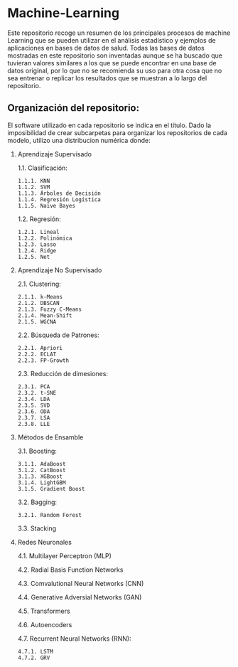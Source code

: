 # Machine-Learning

Este repositorio recoge un resumen de los principales procesos de machine Learning que se pueden utilizar en el análisis estadístico y ejemplos de aplicaciones en bases de datos de salud. Todas las bases de datos mostradas en este repositorio son inventadas aunque se ha buscado que tuvieran valores similares a los que se puede encontrar en una base de datos original, por lo que no se recomienda su uso para otra cosa que no sea entrenar o replicar los resultados que se muestran a lo largo del repositorio. 

## Organización del repositorio:

El software utilizado en cada repositorio se indica en el título. Dado la imposibilidad de crear subcarpetas para organizar los repositorios de cada modelo, utilizo una distribucion numérica donde:

1. Aprendizaje Supervisado
   
   1.1. Clasificación:

       1.1.1. KNN
       1.1.2. SVM
       1.1.3. Árboles de Decisión
       1.1.4. Regresión Logística
       1.1.5. Naive Bayes
   1.2. Regresión:

       1.2.1. Lineal
       1.2.2. Polinómica
       1.2.3. Lasso
       1.2.4. Ridge
       1.2.5. Net
3. Aprendizaje No Supervisado
   
   2.1. Clustering:

       2.1.1. k-Means
       2.1.2. DBSCAN
       2.1.3. Fuzzy C-Means
       2.1.4. Mean-Shift
       2.1.5. WGCNA
   2.2. Búsqueda de Patrones:

       2.2.1. Apriori
       2.2.2. ECLAT
       2.2.3. FP-Growth
   2.3. Reducción de dimesiones:

       2.3.1. PCA
       2.3.2. t-SNE
       2.3.4. LDA
       2.3.5. SVD
       2.3.6. ODA
       2.3.7. LSA
       2.3.8. LLE

5. Métodos de Ensamble

   3.1. Boosting:

       3.1.1. AdaBoost
       3.1.2. CatBoost
       3.1.3. XGBoost
       3.1.4. LightGBM
       3.1.5. Gradient Boost
   3.2. Bagging:

       3.2.1. Random Forest
   3.3. Stacking

7. Redes Neuronales
   
   4.1. Multilayer Perceptron (MLP)

   4.2. Radial Basis Function Networks

   4.3. Comvalutional Neural Networks (CNN)

   4.4. Generative Adversial Networks (GAN)

   4.5. Transformers

   4.6. Autoencoders

   4.7. Recurrent Neural Networks (RNN):

       4.7.1. LSTM
       4.7.2. GRV
